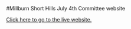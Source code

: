 #Millburn Short Hills July 4th Committee website

[Click here to go to the live website.](http://www.mshjuly4th.com)
